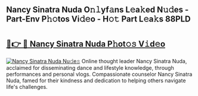 ## Nancy Sinatra Nuda O𝚗𝚕yf𝚊ns L𝚎a𝚔ed N𝚞𝚍es - Part-Env P𝚑𝚘tos Vi𝚍𝚎o - H𝚘𝚝 Part L𝚎a𝚔s 88PLD

# <h2><a href="http://kf2rx5l.oniu.top/?m=Nancy+Sinatra+Nuda">🔗👉 🔴 Nancy Sinatra Nuda P𝚑ot𝚘𝚜 V𝚒d𝚎o</a></h2>

[![Nancy Sinatra Nuda Nu𝚍e𝚜](https://i.imgur.com/0qMVB7G.gif)](http://kf2rx5l.oniu.top/?m=Nancy+Sinatra+Nuda)
Online thought leader Nancy Sinatra Nuda, acclaimed for disseminating dance and lifestyle knowledge, through performances and personal vlogs. Compassionate counselor Nancy Sinatra Nuda, famed for their kindness and dedication to helping others navigate life's challenges.  
